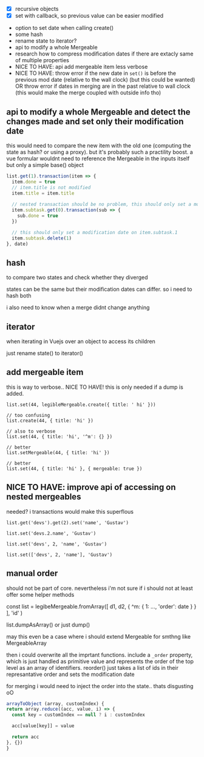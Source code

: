 * [x] recursive objects
* [x] set with callback, so previous value can be easier modified
* option to set date when calling create()
* some hash
* rename state to iterator?
* api to modify a whole Mergeable
* research how to compress modification dates if there are extacly same of multiple properties
* NICE TO HAVE: api add mergeable item less verbose
* NICE TO HAVE: throw error if the new date in `set()` is before the previous mod date (relative to the wall clock) (but this could be wanted) OR throw error if dates in merging are in the past relative to wall clock (this would make the merge coupled with outside info tho)

## api to modify a whole Mergeable and detect the changes made and set only their modification date

this would need to compare the new item with the old one (computing the state as hash? or using a proxy). but it's probably such a practility boost. a vue formular wouldnt need to reference the Mergeable in the inputs itself but only a simple base() object

```javascript
list.get(1).transaction(item => {
  item.done = true
  // item.title is not modified
  item.title = item.title
  
  // nested transaction should be no problem, this should only set a modification date on item.subtask.0
  item.subtask.get(0).transaction(sub => {
    sub.done = true
  })

  // this should only set a modification date on item.subtask.1
  item.subtask.delete(1)
}, date)
```

## hash

to compare two states and check whether they diverged

states can be the same but their modification dates can differ. so i need to hash both

i also need to know when a merge didnt change anything

## iterator

when iterating in Vuejs over an object to access its children

just rename state() to iterator()

## add mergeable item

this is way to verbose.. NICE TO HAVE! this is only needed if a dump is added.

```
list.set(44, legibleMergeable.create({ title: ' hi' }))

// too confusing
list.create(44, { title: 'hi' })

// also to verbose
list.set(44, { title: 'hi', '^m': {} })

// better
list.setMergeable(44, { title: 'hi' })

// better
list.set(44, { title: 'hi' }, { mergeable: true })
```

## NICE TO HAVE: improve api of accessing on nested mergeables

needed? i transactions would make this superflous

```
list.get('devs').get(2).set('name', 'Gustav')
    
list.set('devs.2.name', 'Gustav')

list.set('devs', 2, 'name', 'Gustav')

list.set(['devs', 2, 'name'], 'Gustav')
```

## manual order

should not be part of core. nevertheless i'm not sure if i should not at least offer some helper methods

const list = legibeMergeable.fromArray([ d1, d2, { ^m: { 1: ..., 'order': date } } ], 'id' )

list.dumpAsArray() or just dump()

may this even be a case where i should extend Mergeable for smthng like MergeableArray

then i could overwrite all the imprtant functions. include a `_order` property, which is just handled as primitive value and represents the order of the top level as an array of identifiers. reorder() just takes a list of ids in their represantative order and sets the modification date

for merging i would need to inject the order into the state.. thats disgusting oO

```javascript
arrayToObject (array, customIndex) {
return array.reduce((acc, value, i) => {
  const key = customIndex == null ? i : customIndex

  acc[value[key]] = value

  return acc
}, {})
}
```
